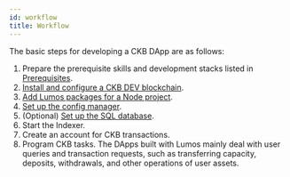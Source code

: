 ```yaml
---
id: workflow
title: Workflow
---
```

The basic steps for developing a CKB DApp are as follows:

1. Prepare the prerequisite skills and development stacks listed in [Prerequisites](../quickstart/prerequisites).
2. [Install and configure a CKB DEV blockchain](../tutorials/installckb). 
4. [Add Lumos packages for a Node project](../tutorials/installlumos).
5. [Set up the config manager](../tutorials/config).
6. (Optional) [Set up the SQL database](../tutorials/database).
7. Start the Indexer.
8. Create an account for CKB transactions.
9. Program CKB tasks. The DApps built with Lumos mainly deal with user queries and transaction requests, such as transferring capacity, deposits, withdrawals, and other operations of user assets.

